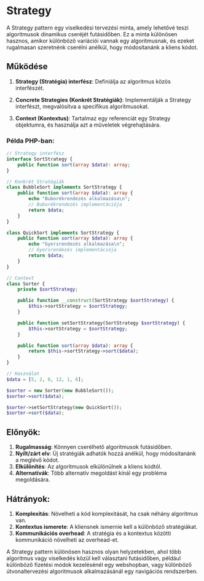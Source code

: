 # Strategy

A Strategy pattern egy viselkedési tervezési minta, amely lehetővé teszi algoritmusok dinamikus cseréjét futásidőben. Ez a minta különösen hasznos, amikor különböző variációi vannak egy algoritmusnak, és ezeket rugalmasan szeretnénk cserélni anélkül, hogy módosítanánk a kliens kódot.

## Működése

1. **Strategy (Stratégia) interfész**: Definiálja az algoritmus közös interfészét.

2. **Concrete Strategies (Konkrét Stratégiák)**: Implementálják a Strategy interfészt, megvalósítva a specifikus algoritmusokat.

3. **Context (Kontextus)**: Tartalmaz egy referenciát egy Strategy objektumra, és használja azt a műveletek végrehajtására.

### Példa PHP-ban:

```php
// Strategy interfész
interface SortStrategy {
    public function sort(array $data): array;
}

// Konkrét Stratégiák
class BubbleSort implements SortStrategy {
    public function sort(array $data): array {
        echo "Buborékrendezés alkalmazása\n";
        // Buborékrendezés implementációja
        return $data;
    }
}

class QuickSort implements SortStrategy {
    public function sort(array $data): array {
        echo "Gyorsrendezés alkalmazása\n";
        // Gyorsrendezés implementációja
        return $data;
    }
}

// Context
class Sorter {
    private $sortStrategy;

    public function __construct(SortStrategy $sortStrategy) {
        $this->sortStrategy = $sortStrategy;
    }

    public function setSortStrategy(SortStrategy $sortStrategy) {
        $this->sortStrategy = $sortStrategy;
    }

    public function sort(array $data): array {
        return $this->sortStrategy->sort($data);
    }
}

// Használat
$data = [5, 2, 8, 12, 1, 6];

$sorter = new Sorter(new BubbleSort());
$sorter->sort($data);

$sorter->setSortStrategy(new QuickSort());
$sorter->sort($data);
```

## Előnyök:

1. **Rugalmasság**: Könnyen cserélhető algoritmusok futásidőben.
2. **Nyílt/zárt elv**: Új stratégiák adhatók hozzá anélkül, hogy módosítanánk a meglévő kódot.
3. **Elkülönítés**: Az algoritmusok elkülönülnek a kliens kódtól.
4. **Alternatívák**: Több alternatív megoldást kínál egy probléma megoldására.

## Hátrányok:

1. **Komplexitás**: Növelheti a kód komplexitását, ha csak néhány algoritmus van.
2. **Kontextus ismerete**: A kliensnek ismernie kell a különböző stratégiákat.
3. **Kommunikációs overhead**: A stratégia és a kontextus közötti kommunikáció növelheti az overhead-et.

A Strategy pattern különösen hasznos olyan helyzetekben, ahol több algoritmus vagy viselkedés közül kell választani futásidőben, például különböző fizetési módok kezelésénél egy webshopban, vagy különböző útvonaltervezési algoritmusok alkalmazásánál egy navigációs rendszerben.